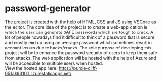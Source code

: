 # password-generator
The project is created with the help of HTML, CSS and JS using VSCode as the editor. The core idea of the project is to create a web-application in which the user can generate SAFE passwords which are tough to crack. A lot of people nowadays find it difficult to think of a password that is secure and mostly end up using an average password which sometimes result in account losses due to hacks/cracks. The sole purpose of developing this project will be to enhance the password security of users to keep them safe from attacks. The web application will be hosted with the help of Azure and will be accessible to multiple users when hosted.
<br>
View the hosted app here: https://purple-cliff-051a89310.1.azurestaticapps.net/
